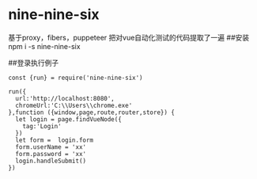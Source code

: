 # nine-nine-six

基于proxy，fibers，puppeteer
把对vue自动化测试的代码提取了一遍
##安装
npm i -s nine-nine-six

##登录执行例子
```
const {run} = require('nine-nine-six')

run({
  url:'http://localhost:8080',
  chromeUrl:'C:\\Users\\chrome.exe'
},function ({window,page,route,router,store}) {
  let login = page.findVueNode({
    tag:'Login'
  })
  let form =  login.form 
  form.userName = 'xx' 
  form.password = 'xx' 
  login.handleSubmit() 
})
```
